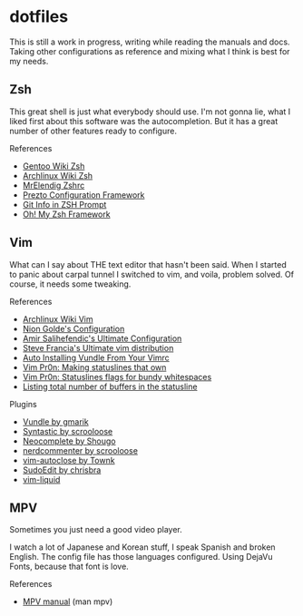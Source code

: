 dotfiles
========

This is still a work in progress, writing while reading the manuals and docs. Taking other configurations as reference and mixing what I think is best for my needs.

## Zsh
This great shell is just what everybody should use. I'm not gonna lie, what I liked first about this software was the autocompletion. But it has a great number of other features ready to configure.

References
* [Gentoo Wiki Zsh](https://wiki.gentoo.org/wiki/Zsh/HOWTO)
* [Archlinux Wiki Zsh](https://wiki.archlinux.org/index.php/zsh)
* [MrElendig Zshrc](https://github.com/MrElendig/dotfiles-alice/blob/master/.zshrc)
* [Prezto Configuration Framework](https://github.com/sorin-ionescu/prezto)
* [Git Info in ZSH Prompt](http://mvisser.github.io/2011/07/20/zsh-and-git.html)
* [Oh! My Zsh Framework](https://github.com/robbyrussell/oh-my-zsh)

## Vim
What can I say about THE text editor that hasn't been said. When I started to panic about carpal tunnel I switched to vim, and voila, problem solved. Of course, it needs some tweaking.

References
* [Archlinux Wiki Vim](https://wiki.archlinux.org/index.php/Vim)
* [Nion Golde's Configuration](http://nion.modprobe.de/setup/vimrc)
* [Amir Salihefendic's Ultimate Configuration](http://amix.dk/vim/vimrc.html)
* [Steve Francia's Ultimate vim distribution](https://github.com/spf13/spf13-vim)
* [Auto Installing Vundle From Your Vimrc](http://www.erikzaadi.com/2012/03/19/auto-installing-vundle-from-your-vimrc/)
* [Vim Pr0n: Making statuslines that own](http://got-ravings.blogspot.mx/2008/08/vim-pr0n-making-statuslines-that-own.html)
* [Vim Pr0n: Statuslines flags for bundy whitespaces](http://got-ravings.blogspot.mx/2008/10/vim-pr0n-statusline-whitespace-flags.html)
* [Listing total number of buffers in the statusline](http://vim.1045645.n5.nabble.com/listing-total-number-of-buffers-in-the-statusline-td1189645.html)

Plugins
* [Vundle by gmarik](https://github.com/gmarik/Vundle.vim)
* [Syntastic by scrooloose](https://github.com/scrooloose/syntastic)
* [Neocomplete by Shougo](https://github.com/Shougo/neocomplete.vim)
* [nerdcommenter by scrooloose](https://github.com/scrooloose/nerdcommenter)
* [vim-autoclose by Townk](https://github.com/Townk/vim-autoclose)
* [SudoEdit by chrisbra](https://github.com/chrisbra/SudoEdit.vim)
* [vim-liquid](https://github.com/tpope/vim-liquid)

## MPV
Sometimes you just need a good video player.

I watch a lot of Japanese and Korean stuff, I speak Spanish and broken English. The config file has those languages configured. Using DejaVu Fonts, because that font is love.

References
* [MPV manual](https://github.com/mpv-player/mpv/blob/master/DOCS/man/en/options.rst) (man mpv)
